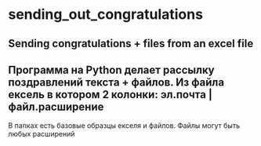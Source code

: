 # sending_out_congratulations
Sending congratulations + files from an excel file
---------------------
Программа на Python делает рассылку поздравлений текста + файлов. Из файла ексель в котором 2 колонки: эл.почта | файл.расширение
---------------------
В папках есть базовые образцы екселя и файлов. Файлы могут быть любых расширений
